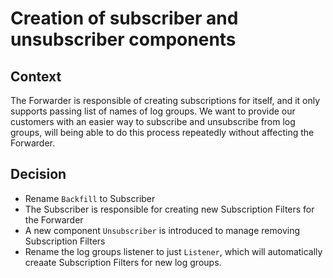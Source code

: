 # Creation of subscriber and unsubscriber components


## Context

The Forwarder is responsible of creating subscriptions for itself,
and it only supports passing list of names of log groups. We want to provide
our customers with an easier way to subscribe and unsubscribe from log groups,
will being able to do this process repeatedly without affecting the Forwarder.


## Decision

- Rename `Backfill` to Subscriber
- The Subscriber is responsible for creating new Subscription Filters for the Forwarder
- A new component `Unsubscriber` is introduced to manage removing Subscription Filters
- Rename the log groups listener to just `Listener`, which will automatically creaate
  Subscription Filters for new log groups.
